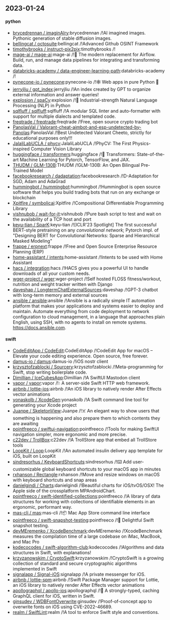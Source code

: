 ## 2023-01-24

#### python
* [brycedrennan / imaginAIry](https://github.com/brycedrennan/imaginAIry):brycedrennan /!AI imagined images. Pythonic generation of stable diffusion images.
* [bellingcat / octosuite](https://github.com/bellingcat/octosuite):bellingcat /!Advanced Github OSINT Framework
* [timothybrooks / instruct-pix2pix](https://github.com/timothybrooks/instruct-pix2pix):timothybrooks /!
* [mage-ai / mage-ai](https://github.com/mage-ai/mage-ai):mage-ai /!🧙
The modern replacement for Airflow. Build, run, and manage data pipelines for integrating and transforming data.
* [databricks-academy / data-engineer-learning-path](https://github.com/databricks-academy/data-engineer-learning-path):databricks-academy /!
* [pynecone-io / pynecone](https://github.com/pynecone-io/pynecone):pynecone-io /!🕸
Web apps in pure Python
🐍
* [jerryjliu / gpt_index](https://github.com/jerryjliu/gpt_index):jerryjliu /!An index created by GPT to organize external information and answer queries!
* [explosion / spaCy](https://github.com/explosion/spaCy):explosion /!💫
Industrial-strength Natural Language Processing (NLP) in Python
* [sqlfluff / sqlfluff](https://github.com/sqlfluff/sqlfluff):sqlfluff /!A modular SQL linter and auto-formatter with support for multiple dialects and templated code.
* [freqtrade / freqtrade](https://github.com/freqtrade/freqtrade):freqtrade /!Free, open source crypto trading bot
* [PanolasVal / Valorant-cheat-aimbot-and-esp-undetected-by-Panolas](https://github.com/PanolasVal/Valorant-cheat-aimbot-and-esp-undetected-by-Panolas):PanolasVal /!Best Undetected Valorant Cheeto, strictly for educational purposes only!!!
* [JalaliLabUCLA / phycv](https://github.com/JalaliLabUCLA/phycv):JalaliLabUCLA /!PhyCV: The First Physics-inspired Computer Vision Library
* [huggingface / transformers](https://github.com/huggingface/transformers):huggingface /!🤗
Transformers: State-of-the-art Machine Learning for Pytorch, TensorFlow, and JAX.
* [THUDM / GLM-130B](https://github.com/THUDM/GLM-130B):THUDM /!GLM-130B: An Open Bilingual Pre-Trained Model
* [facebookresearch / dadaptation](https://github.com/facebookresearch/dadaptation):facebookresearch /!D-Adaptation for SGD, Adam and AdaGrad
* [hummingbot / hummingbot](https://github.com/hummingbot/hummingbot):hummingbot /!Hummingbot is open source software that helps you build trading bots that run on any exchange or blockchain
* [Xpitfire / symbolicai](https://github.com/Xpitfire/symbolicai):Xpitfire /!Compositional Differentiable Programming Library
* [vishnubob / wait-for-it](https://github.com/vishnubob/wait-for-it):vishnubob /!Pure bash script to test and wait on the availability of a TCP host and port
* [keyu-tian / SparK](https://github.com/keyu-tian/SparK):keyu-tian /![ICLR'23 Spotlight] The first successful BERT-style pretraining on any *convolutional network*; Pytorch impl. of "Designing BERT for Convolutional Networks: Sparse and Hierarchical Masked Modeling"
* [frappe / erpnext](https://github.com/frappe/erpnext):frappe /!Free and Open Source Enterprise Resource Planning (ERP)
* [home-assistant / intents](https://github.com/home-assistant/intents):home-assistant /!Intents to be used with Home Assistant
* [hacs / integration](https://github.com/hacs/integration):hacs /!HACS gives you a powerful UI to handle downloads of all your custom needs.
* [wger-project / wger](https://github.com/wger-project/wger):wger-project /!Self hosted FLOSS fitness/workout, nutrition and weight tracker written with Django
* [daveshap / LongtermChatExternalSources](https://github.com/daveshap/LongtermChatExternalSources):daveshap /!GPT-3 chatbot with long-term memory and external sources
* [ansible / ansible](https://github.com/ansible/ansible):ansible /!Ansible is a radically simple IT automation platform that makes your applications and systems easier to deploy and maintain. Automate everything from code deployment to network configuration to cloud management, in a language that approaches plain English, using SSH, with no agents to install on remote systems. https://docs.ansible.com.

#### swift
* [CodeEditApp / CodeEdit](https://github.com/CodeEditApp/CodeEdit):CodeEditApp /!CodeEdit App for macOS – Elevate your code editing experience. Open source, free forever.
* [damus-io / damus](https://github.com/damus-io/damus):damus-io /!iOS nostr client
* [krzysztofzablocki / Sourcery](https://github.com/krzysztofzablocki/Sourcery):krzysztofzablocki /!Meta-programming for Swift, stop writing boilerplate code.
* [Dimillian / IceCubesApp](https://github.com/Dimillian/IceCubesApp):Dimillian /!A SwiftUI Mastodon client
* [vapor / vapor](https://github.com/vapor/vapor):vapor /!💧
A server-side Swift HTTP web framework.
* [airbnb / lottie-ios](https://github.com/airbnb/lottie-ios):airbnb /!An iOS library to natively render After Effects vector animations
* [yonaskolb / XcodeGen](https://github.com/yonaskolb/XcodeGen):yonaskolb /!A Swift command line tool for generating your Xcode project
* [Juanpe / SkeletonView](https://github.com/Juanpe/SkeletonView):Juanpe /!☠️
An elegant way to show users that something is happening and also prepare them to which contents they are awaiting
* [pointfreeco / swiftui-navigation](https://github.com/pointfreeco/swiftui-navigation):pointfreeco /!Tools for making SwiftUI navigation simpler, more ergonomic and more precise.
* [c22dev / TrollBox](https://github.com/c22dev/TrollBox):c22dev /!A TrollStore app that embed all TrollStore tools
* [LoopKit / Loop](https://github.com/LoopKit/Loop):LoopKit /!An automated insulin delivery app template for iOS, built on LoopKit
* [sindresorhus / KeyboardShortcuts](https://github.com/sindresorhus/KeyboardShortcuts):sindresorhus /!⌨️
Add user-customizable global keyboard shortcuts to your macOS app in minutes
* [rxhanson / Rectangle](https://github.com/rxhanson/Rectangle):rxhanson /!Move and resize windows on macOS with keyboard shortcuts and snap areas
* [danielgindi / Charts](https://github.com/danielgindi/Charts):danielgindi /!Beautiful charts for iOS/tvOS/OSX! The Apple side of the crossplatform MPAndroidChart.
* [pointfreeco / swift-identified-collections](https://github.com/pointfreeco/swift-identified-collections):pointfreeco /!A library of data structures for working with collections of identifiable elements in an ergonomic, performant way.
* [mas-cli / mas](https://github.com/mas-cli/mas):mas-cli /!📦
Mac App Store command line interface
* [pointfreeco / swift-snapshot-testing](https://github.com/pointfreeco/swift-snapshot-testing):pointfreeco /!📸
Delightful Swift snapshot testing.
* [devMEremenko / XcodeBenchmark](https://github.com/devMEremenko/XcodeBenchmark):devMEremenko /!XcodeBenchmark measures the compilation time of a large codebase on iMac, MacBook, and Mac Pro
* [kodecocodes / swift-algorithm-club](https://github.com/kodecocodes/swift-algorithm-club):kodecocodes /!Algorithms and data structures in Swift, with explanations!
* [krzyzanowskim / CryptoSwift](https://github.com/krzyzanowskim/CryptoSwift):krzyzanowskim /!CryptoSwift is a growing collection of standard and secure cryptographic algorithms implemented in Swift
* [signalapp / Signal-iOS](https://github.com/signalapp/Signal-iOS):signalapp /!A private messenger for iOS.
* [airbnb / lottie-spm](https://github.com/airbnb/lottie-spm):airbnb /!Swift Package Manager support for Lottie, an iOS library to natively render After Effects vector animations
* [apollographql / apollo-ios](https://github.com/apollographql/apollo-ios):apollographql /!📱
A strongly-typed, caching GraphQL client for iOS, written in Swift.
* [ginsudev / WDBFontOverwrite](https://github.com/ginsudev/WDBFontOverwrite):ginsudev /!Proof-of-concept app to overwrite fonts on iOS using CVE-2022-46689.
* [realm / SwiftLint](https://github.com/realm/SwiftLint):realm /!A tool to enforce Swift style and conventions.
